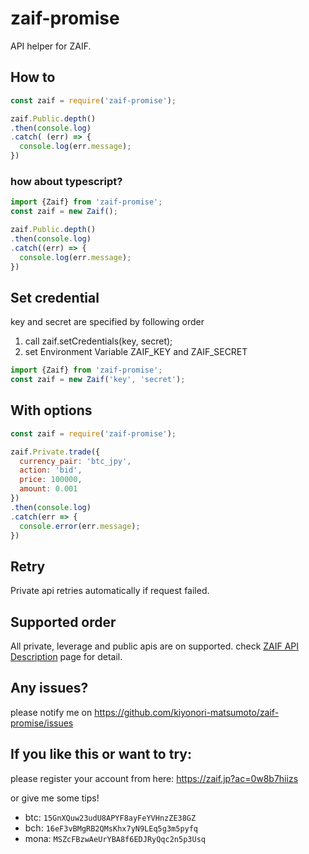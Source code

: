 # zaif-promise
API helper for ZAIF.

## How to
```javascript
const zaif = require('zaif-promise');

zaif.Public.depth()
.then(console.log)
.catch( (err) => {
  console.log(err.message);
})
```

### how about typescript?
```typescript
import {Zaif} from 'zaif-promise';
const zaif = new Zaif();

zaif.Public.depth()
.then(console.log)
.catch((err) => {
  console.log(err.message);
})
```

## Set credential
key and secret are specified by following order

1. call zaif.setCredentials(key, secret);
2. set Environment Variable ZAIF\_KEY and ZAIF\_SECRET

```typescript
import {Zaif} from 'zaif-promise';
const zaif = new Zaif('key', 'secret');
```

## With options
```javascript
const zaif = require('zaif-promise');

zaif.Private.trade({
  currency_pair: 'btc_jpy',
  action: 'bid',
  price: 100000,
  amount: 0.001
})
.then(console.log)
.catch(err => {
  console.error(err.message);
})
```

## Retry
Private api retries automatically if request failed.

## Supported order
All private, leverage and public apis are on supported.
check [ZAIF API Description](http://techbureau-api-document.readthedocs.io/ja/latest/index.html) page for detail.

## Any issues?
please notify me on https://github.com/kiyonori-matsumoto/zaif-promise/issues

## If you like this or want to try:
please register your account from here: https://zaif.jp?ac=0w8b7hiizs

or give me some tips!
- btc: `15GnXQuw23udU8APYF8ayFeYVHnzZE38GZ`
- bch: `16eF3vBMgRB2QMsKhx7yN9LEq5g3m5pyfq`
- mona: `MSZcFBzwAeUrYBA8f6EDJRyQqc2n5p3Usq`

